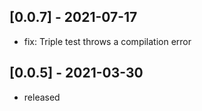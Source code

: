 ## [0.0.7] - 2021-07-17

* fix: Triple test throws a compilation error

## [0.0.5] - 2021-03-30

* released
